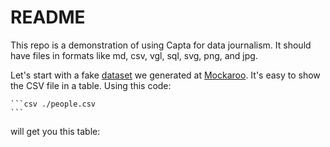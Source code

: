 # README

This repo is a demonstration of using Capta for data journalism.
It should have files in formats like md, csv, vgl, sql, svg, png, and jpg.

Let's start with a fake [dataset](people.csv) we generated at [Mockaroo](https://www.mockaroo.com/).
It's easy to show the CSV file in a table. Using this code:

````
```csv ./people.csv
```
````

will get you this table:

```csv ./people.csv
```

